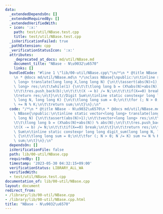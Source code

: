 ```yaml
---
data:
  _extendedDependsOn: []
  _extendedRequiredBy: []
  _extendedVerifiedWith:
  - icon: ':x:'
    path: test/util/NBase.test.cpp
    title: test/util/NBase.test.cpp
  _isVerificationFailed: true
  _pathExtension: cpp
  _verificationStatusIcon: ':x:'
  attributes:
    _deprecated_at_docs: md/util/NBase.md
    document_title: "NBase - N\u9032\u6570"
    links: []
  bundledCode: "#line 1 \"lib/00-util/NBase.cpp\"\n/*\n * @title NBase - N\u9032\u6570\
    \n * @docs md/util/NBase.md\n */\nclass NBase{\npublic:\n\tinline static vector<long\
    \ long> translate(long long X,long long N) {\n\t\tassert(abs(N)>1);\n\t\tvector<long\
    \ long> res;\n\t\twhile(1) {\n\t\t\tlong long b = (X%abs(N)+abs(N)) % abs(N);\n\
    \t\t\tres.push_back(b);\n\t\t\t(X -= b) /= N;\n\t\t\tif(X==0) break;\n\t\t}\n\t\
    \treturn res;\n\t}\n\t//Digit Sum\n\tinline static constexpr long long digit_sum(long\
    \ long N, long long K) {\n\t\tlong long sum = 0;\n\t\tfor (; N > 0; N /= K) sum\
    \ += N % K;\n\t\treturn sum;\n\t}\n};\n"
  code: "/*\n * @title NBase - N\u9032\u6570\n * @docs md/util/NBase.md\n */\nclass\
    \ NBase{\npublic:\n\tinline static vector<long long> translate(long long X,long\
    \ long N) {\n\t\tassert(abs(N)>1);\n\t\tvector<long long> res;\n\t\twhile(1) {\n\
    \t\t\tlong long b = (X%abs(N)+abs(N)) % abs(N);\n\t\t\tres.push_back(b);\n\t\t\
    \t(X -= b) /= N;\n\t\t\tif(X==0) break;\n\t\t}\n\t\treturn res;\n\t}\n\t//Digit\
    \ Sum\n\tinline static constexpr long long digit_sum(long long N, long long K)\
    \ {\n\t\tlong long sum = 0;\n\t\tfor (; N > 0; N /= K) sum += N % K;\n\t\treturn\
    \ sum;\n\t}\n};\n"
  dependsOn: []
  isVerificationFile: false
  path: lib/00-util/NBase.cpp
  requiredBy: []
  timestamp: '2023-05-30 04:32:15+09:00'
  verificationStatus: LIBRARY_ALL_WA
  verifiedWith:
  - test/util/NBase.test.cpp
documentation_of: lib/00-util/NBase.cpp
layout: document
redirect_from:
- /library/lib/00-util/NBase.cpp
- /library/lib/00-util/NBase.cpp.html
title: "NBase - N\u9032\u6570"
---
```

